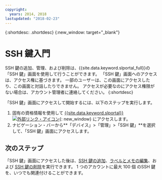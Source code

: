 ```yaml
---
copyright:
  years: 2014, 2018
lastupdated: "2018-02-23"
---
```


{:shortdesc: .shortdesc}
{:new_window: target="_blank"}

# SSH 鍵入門

SSH 鍵の追加、管理、および削除は、{{site.data.keyword.slportal_full}}の「SSH 鍵」画面を使用して行うことができます。 「SSH 鍵」画面へのアクセスは、アクセス権に基づきます。 一部のユーザーは、この画面にアクセスしたり、この画面と対話したりできません。 アクセスが必要なのにアクセス権限がない場合は、アカウント管理者に連絡してください。 
{:shortdesc}

「SSH 鍵」画面にアクセスして開始するには、以下のステップを実行します。
1. 固有の資格情報を使用して [{{site.data.keyword.slportal}} ![外部リンク・アイコン](../../icons/launch-glyph.svg "外部リンク・アイコン")](https://control.softlayer.com/){: new_window} にアクセスします。
2. ナビゲーション・バーから**「デバイス」>「管理」>「SSH 鍵」**を選択して、「SSH 鍵」画面にアクセスします。


## 次のステップ

「SSH 鍵」画面にアクセスした後は、[SSH 鍵の追加](add-ssh-key.html)、[ラベルとメモの編集](edit-details-ssh-key.html)、および [SSH 鍵の削除](remove-ssh-key.html)を実行できます。 1 つのアカウントに最大 100 個 のSSH 鍵を、いつでも関連付けることができます。
